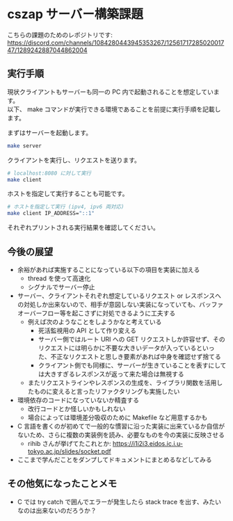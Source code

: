 # cszap サーバー構築課題

こちらの課題のためのレポジトリです: https://discord.com/channels/1084280443945353267/1256171728502001747/1289242887044862004

## 実行手順

現状クライアントもサーバーも同一の PC 内で起動されることを想定しています。  
以下、 make コマンドが実行できる環境であることを前提に実行手順を記載します。  

まずはサーバーを起動します。

```sh
make server
```

クライアントを実行し、リクエストを送ります。

```sh
# localhost:8080 に対して実行
make client
```

ホストを指定して実行することも可能です。

```sh
# ホストを指定して実行 (ipv4, ipv6 両対応)
make client IP_ADDRESS="::1"
```

それぞれプリントされる実行結果を確認してください。

## 今後の展望

- 余裕があれば実施することになっている以下の項目を実装に加える
    - thread を使って高速化
    - シグナルでサーバー停止
- サーバー、クライアントそれぞれ想定しているリクエスト or レスポンスへの対処しか出来ないので、相手が意図しない実装になっていても、バッファオーバーフロー等を起こさずに対処できるように工夫する
    - 例えば次のようなことをしようかなと考えている
        - 死活監視用の API として作り変える
        - サーバー側ではルート URI への GET リクエストしか許容せず、そのリクエストには明らかに不要な大きいデータが入っているといった、不正なリクエストと思しき要素があれば中身を確認せず捨てる
        - クライアント側でも同様に、サーバーが生きていることを表すにしては大きすぎるレスポンスが返って来た場合は無視する
    - またリクエストラインやレスポンスの生成を、ライブラリ関数を活用したものに変えると言ったリファクタリングも実施したい
- 環境依存のコードになっていないか精査する
    - 改行コードとか怪しいかもしれない
    - 場合によっては環境差分吸収のために Makefile など用意するかも
- C 言語を書くのが初めてで一般的な慣習に沿った実装に出来ているか自信がないため、さらに複数の実装例を読み、必要なものを今の実装に反映させる
    - rihib さんが挙げてたこれとか: https://i1i2i3.eidos.ic.i.u-tokyo.ac.jp/slides/socket.pdf
- ここまで学んだことをダンプしてドキュメントにまとめるなどしてみる

## その他気になったことメモ

- C では try catch で囲んでエラーが発生したら stack trace を出す、みたいなのは出来ないのだろうか？
